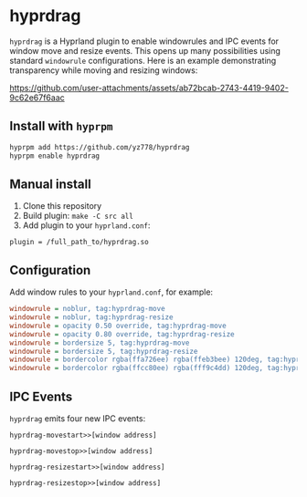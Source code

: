 # hyprdrag

`hyprdrag` is a Hyprland plugin to enable windowrules and IPC events for window move and resize events. This opens up many possibilities using standard `windowrule` configurations. Here is an example demonstrating transparency while moving and resizing windows:

https://github.com/user-attachments/assets/ab72bcab-2743-4419-9402-9c62e67f6aac

## Install with `hyprpm`

```bash
hyprpm add https://github.com/yz778/hyprdrag
hyprpm enable hyprdrag
```
## Manual install

1. Clone this repository
2. Build plugin: `make -C src all`
3. Add plugin to your `hyprland.conf`:
 ```
 plugin = /full_path_to/hyprdrag.so
 ```

## Configuration

Add window rules to your `hyprland.conf`, for example:

```ini
windowrule = noblur, tag:hyprdrag-move
windowrule = noblur, tag:hyprdrag-resize
windowrule = opacity 0.50 override, tag:hyprdrag-move
windowrule = opacity 0.80 override, tag:hyprdrag-resize
windowrule = bordersize 5, tag:hyprdrag-move
windowrule = bordersize 5, tag:hyprdrag-resize
windowrule = bordercolor rgba(ffa726ee) rgba(ffeb3bee) 120deg, tag:hyprdrag-move
windowrule = bordercolor rgba(ffcc80ee) rgba(fff9c4dd) 120deg, tag:hyprdrag-resize

```

## IPC Events

`hyprdrag` emits four new IPC events:

```
hyprdrag-movestart>>[window address]
```

```
hyprdrag-movestop>>[window address]
```

```
hyprdrag-resizestart>>[window address]
```

```
hyprdrag-resizestop>>[window address]
```